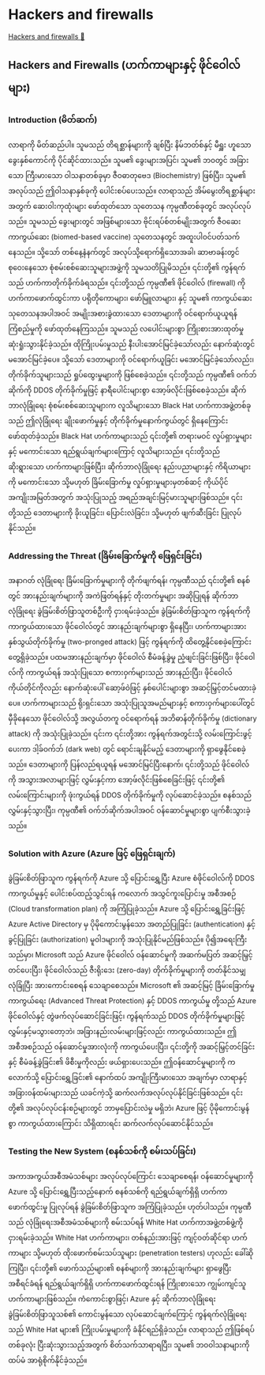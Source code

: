 # Hackers and firewalls

[Hackers and firewalls 🔗](https://www.coursera.org/learn/cybersecurity-solutions-and-microsoft-defender/lecture/gNUUY/hackers-and-firewalls)

## Hackers and Firewalls (ဟက်ကာများနှင့် ဖိုင်ဝေါလ်များ)

### Introduction (မိတ်ဆက်)

လာရာကို မိတ်ဆည်ပါ။ သူမသည် တိရစ္ဆာန်များကို ချစ်ပြီး နိမ်ဘတ်စ်နှင့် မီရှူး ဟူသော ခွေးနှစ်ကောင်ကို ပိုင်ဆိုင်ထားသည်။ သူမ၏ ခွေးများအပြင်၊ သူမ၏ ဘဝတွင် အခြားသော ကြီးမားသော ဝါသနာတစ်ခုမှာ ဇီဝဓာတုဗေဒ (Biochemistry) ဖြစ်ပြီး၊ သူမ၏ အလုပ်သည် ဤဝါသနာနှစ်ခုကို ပေါင်းစပ်ပေးသည်။ လာရာသည် အိမ်မွေးတိရစ္ဆာန်များအတွက် ဆေးဝါးကုထုံးများ ဖော်ထုတ်သော သုတေသန ကုမ္ပဏီတစ်ခုတွင် အလုပ်လုပ်သည်။ သူမသည် ခွေးများတွင် အဖြစ်များသော ဗိုင်းရပ်စ်တစ်မျိုးအတွက် ဇီဝဆေးကာကွယ်ဆေး (biomed-based vaccine) သုတေသနတွင် အထူးပါဝင်ပတ်သက်နေသည်။ သို့သော် တစ်နေ့နံနက်တွင် အလုပ်သို့ရောက်ရှိသောအခါ၊ ဆာဗာခန်းတွင် စုဝေးနေသော စုံစမ်းစစ်ဆေးသူများအဖွဲ့ကို သူမသတိပြုမိသည်။ ၎င်းတို့၏ ကွန်ရက်သည် ဟက်ကာတိုက်ခိုက်ခံရသည်။ ၎င်းတို့သည် ကုမ္ပဏီ၏ ဖိုင်ဝေါလ် (firewall) ကို ဟက်ကာဖောက်ထွင်းကာ ပရိုတိုကောများ၊ ဖော်မြူလာများ၊ နှင့် သူမ၏ ကာကွယ်ဆေးသုတေသနအပါအဝင် အမျိုးအစားခွဲထားသော ဒေတာများကို ဝင်ရောက်ယူယူရန် ကြံစည်မှုကို ဖော်ထုတ်နေကြသည်။ သူမသည် လပေါင်းများစွာ ကြိုးစားအားထုတ်မှု ဆုံးရှုံးသွားနိုင်ခဲ့သည်။ ထိုကြိုးပမ်းမှုသည် နီးပါးအောင်မြင်ခဲ့သော်လည်း နောက်ဆုံးတွင် မအောင်မြင်ခဲ့ပေ။ သို့သော် ဒေတာများကို ဝင်ရောက်ယူခြင်း မအောင်မြင်ခဲ့သော်လည်း၊ တိုက်ခိုက်သူများသည် ရှုပ်ထွေးမှုများကို ဖြစ်စေခဲ့သည်။ ၎င်းတို့သည် ကုမ္ပဏီ၏ ဝက်ဘ်ဆိုက်ကို DDOS တိုက်ခိုက်မှုဖြင့် နာရီပေါင်းများစွာ အော့ဖ်လိုင်းဖြစ်စေခဲ့သည်။ ဆိုက်ဘာလုံခြုံရေး စုံစမ်းစစ်ဆေးသူများက လူသိများသော Black Hat ဟက်ကာအဖွဲ့တစ်ခုသည် ဤလုံခြုံရေး ချိုးဖောက်မှုနှင့် တိုက်ခိုက်မှုနောက်ကွယ်တွင် ရှိနေကြောင်း ဖော်ထုတ်ခဲ့သည်။ Black Hat ဟက်ကာများသည် ၎င်းတို့၏ တရားမဝင် လှုပ်ရှားမှုများနှင့် မကောင်းသော ရည်ရွယ်ချက်များကြောင့် လူသိများသည်။ ၎င်းတို့သည် ဆိုးရွားသော ဟက်ကာများဖြစ်ပြီး၊ ဆိုက်ဘာလုံခြုံရေး နည်းပညာများနှင့် ကိရိယာများကို မကောင်းသော သို့မဟုတ် ခြိမ်းခြောက်မှု လှုပ်ရှားမှုများမှတစ်ဆင့် ကိုယ်ပိုင်အကျိုးအမြတ်အတွက် အသုံးပြုသည့် အရည်အချင်းမြင့်မားသူများဖြစ်သည်။ ၎င်းတို့သည် ဒေတာများကို ခိုးယူခြင်း၊ ပြောင်းလဲခြင်း၊ သို့မဟုတ် ဖျက်ဆီးခြင်း ပြုလုပ်နိုင်သည်။

### Addressing the Threat (ခြိမ်းခြောက်မှုကို ဖြေရှင်းခြင်း)

အနာဂတ် လုံခြုံရေး ခြိမ်းခြောက်မှုများကို တိုက်ဖျက်ရန်၊ ကုမ္ပဏီသည် ၎င်းတို့၏ စနစ်တွင် အားနည်းချက်များကို အကဲဖြတ်ရန်နှင့် တိုးတက်မှုများ အဆိုပြုရန် ဆိုက်ဘာလုံခြုံရေး ခွဲခြမ်းစိတ်ဖြာသူတစ်ဦးကို ငှားရမ်းခဲ့သည်။ ခွဲခြမ်းစိတ်ဖြာသူက ကွန်ရက်ကို ကာကွယ်ထားသော ဖိုင်ဝေါလ်တွင် အားနည်းချက်များစွာ ရှိနေပြီး၊ ဟက်ကာများအား နှစ်သွယ်တိုက်ခိုက်မှု (two-pronged attack) ဖြင့် ကွန်ရက်ကို ထိတွေ့နိုင်စေခဲ့ကြောင်း တွေ့ရှိခဲ့သည်။ ပထမအားနည်းချက်မှာ ဖိုင်ဝေါလ် စီမံခန့်ခွဲမှု ညံ့ဖျင်းခြင်းဖြစ်ပြီး၊ ဖိုင်ဝေါလ်ကို ကာကွယ်ရန် အသုံးပြုသော စကားဝှက်များသည် အားနည်းပြီး၊ ဖိုင်ဝေါလ် ကိုယ်တိုင်ကိုလည်း နောက်ဆုံးပေါ် ဆော့ဖ်ဝဲဖြင့် နှစ်ပေါင်းများစွာ အဆင့်မြှင့်တင်မထားခဲ့ပေ။ ဟက်ကာများသည် ရိုးရှင်းသော အသုံးပြုသူအမည်များနှင့် စကားဝှက်များပေါ်တွင် မှီခိုနေသော ဖိုင်ဝေါလ်သို့ အလွယ်တကူ ဝင်ရောက်ရန် အဘိဓာန်တိုက်ခိုက်မှု (dictionary attack) ကို အသုံးပြုခဲ့သည်။ ၎င်းက ၎င်းတို့အား ကွန်ရက်အတွင်းသို့ လမ်းကြောင်းဖွင့်ပေးကာ ဒါ့ခ်ဝက်ဘ် (dark web) တွင် ရောင်းချနိုင်မည့် ဒေတာများကို ရှာဖွေနိုင်စေခဲ့သည်။ ဒေတာများကို ပြန်လည်ရယူရန် မအောင်မြင်ပြီးနောက်၊ ၎င်းတို့သည် ဖိုင်ဝေါလ်ကို အသွားအလာများဖြင့် လွှမ်းနှင့်ကာ အော့ဖ်လိုင်းဖြစ်စေခြင်းဖြင့် ၎င်းတို့၏ လမ်းကြောင်းများကို ဖုံးကွယ်ရန် DDOS တိုက်ခိုက်မှုကို လုပ်ဆောင်ခဲ့သည်။ စနစ်သည် လွှမ်းနှင့်သွားပြီး၊ ကုမ္ပဏီ၏ ဝက်ဘ်ဆိုက်အပါအဝင် ဝန်ဆောင်မှုများစွာ ပျက်စီးသွားခဲ့သည်။

### Solution with Azure (Azure ဖြင့် ဖြေရှင်းချက်)

ခွဲခြမ်းစိတ်ဖြာသူက ကွန်ရက်ကို Azure သို့ ပြောင်းရွှေ့ပြီး Azure စံဖိုင်ဝေါလ်ကို DDOS ကာကွယ်မှုနှင့် ပေါင်းစပ်ထည့်သွင်းရန် ကလောက် အသွင်ကူးပြောင်းမှု အစီအစဉ် (Cloud transformation plan) ကို အကြံပြုခဲ့သည်။ Azure သို့ ပြောင်းရွှေ့ခြင်းဖြင့် Azure Active Directory မှ ပိုမိုကောင်းမွန်သော အတည်ပြုခြင်း (authentication) နှင့် ခွင့်ပြုခြင်း (authorization) မူဝါဒများကို အသုံးပြုနိုင်မည်ဖြစ်သည်။ ပို၍အရေးကြီးသည်မှာ၊ Microsoft သည် Azure ဖိုင်ဝေါလ် ဝန်ဆောင်မှုကို အဆက်မပြတ် အဆင့်မြှင့်တင်ပေးပြီး၊ ဖိုင်ဝေါလ်သည် ဇီးရိုးဒေး (zero-day) တိုက်ခိုက်မှုများကို တတ်နိုင်သမျှ လုံခြုံပြီး အားကောင်းစေရန် သေချာစေသည်။ Microsoft ၏ အဆင့်မြင့် ခြိမ်းခြောက်မှု ကာကွယ်ရေး (Advanced Threat Protection) နှင့် DDOS ကာကွယ်မှု တို့သည် Azure ဖိုင်ဝေါလ်နှင့် တွဲဖက်လုပ်ဆောင်ခြင်းဖြင့်၊ ကွန်ရက်သည် DDOS တိုက်ခိုက်မှုများဖြင့် လွှမ်းနှင့်မသွားတော့ဘဲ၊ အခြားနည်းလမ်းများဖြင့်လည်း ကာကွယ်ထားသည်။ ဤအစီအစဉ်သည် ဝန်ဆောင်မှုအားလုံးကို ကာကွယ်ပေးပြီး၊ ၎င်းတို့ကို အဆင့်မြှင့်တင်ခြင်းနှင့် စီမံခန့်ခွဲခြင်း၏ ဖိစီးမှုကိုလည်း ဖယ်ရှားပေးသည်။ ဤဝန်ဆောင်မှုများကို ကလောက်သို့ ပြောင်းရွှေ့ခြင်း၏ နောက်ထပ် အကျိုးကြီးမားသော အချက်မှာ လာရာနှင့် အခြားဝန်ထမ်းများသည် ယခင်ကဲ့သို့ ဆက်လက်အလုပ်လုပ်နိုင်ခြင်းဖြစ်သည်။ ၎င်းတို့၏ အလုပ်လုပ်ငန်းစဉ်များတွင် ဘာမှပြောင်းလဲမှု မရှိဘဲ၊ Azure ဖြင့် ပိုမိုကောင်းမွန်စွာ ကာကွယ်ထားကြောင်း သိရှိထားရင်း ဆက်လက်လုပ်ဆောင်နိုင်သည်။

### Testing the New System (စနစ်သစ်ကို စမ်းသပ်ခြင်း)

အကာအကွယ်အစီအမံသစ်များ အလုပ်လုပ်ကြောင်း သေချာစေရန်၊ ဝန်ဆောင်မှုများကို Azure သို့ ပြောင်းရွှေ့ပြီးသည့်နောက် စနစ်သစ်ကို ရည်ရွယ်ချက်ရှိရှိ ဟက်ကာဖောက်ထွင်းမှု ပြုလုပ်ရန် ခွဲခြမ်းစိတ်ဖြာသူက အကြံပြုခဲ့သည်။ ဟုတ်ပါသည်။ ကုမ္ပဏီသည် လုံခြုံရေးအစီအမံသစ်များကို စမ်းသပ်ရန် White Hat ဟက်ကာအဖွဲ့တစ်ဖွဲ့ကို ငှားရမ်းခဲ့သည်။ White Hat ဟက်ကာများ၊ တစ်နည်းအားဖြင့် ကျင့်ဝတ်ဆိုင်ရာ ဟက်ကာများ သို့မဟုတ် ထိုးဖောက်စမ်းသပ်သူများ (penetration testers) ဟုလည်း ခေါ်ဆိုကြပြီး၊ ၎င်းတို့၏ ဖောက်သည်များ၏ စနစ်များကို အားနည်းချက်များ ရှာဖွေပြီး အစီရင်ခံရန် ရည်ရွယ်ချက်ရှိရှိ ဟက်ကာဖောက်ထွင်းရန် ကြိုးစားသော ကျွမ်းကျင်သူ ဟက်ကာများဖြစ်သည်။ ကံကောင်းစွာဖြင့်၊ Azure နှင့် ဆိုက်ဘာလုံခြုံရေး ခွဲခြမ်းစိတ်ဖြာသူသစ်၏ ကောင်းမွန်သော လုပ်ဆောင်ချက်ကြောင့် ကွန်ရက်လုံခြုံရေးသည် White Hat များ၏ ကြိုးပမ်းမှုများကို ခံနိုင်ရည်ရှိခဲ့သည်။ လာရာသည် ဤဖြစ်ရပ်တစ်ခုလုံး ပြီးဆုံးသွားသည့်အတွက် စိတ်သက်သာရာရပြီး၊ သူမ၏ ဘဝဝါသနာများကို ထပ်မံ အာရုံစိုက်နိုင်ခဲ့သည်။
